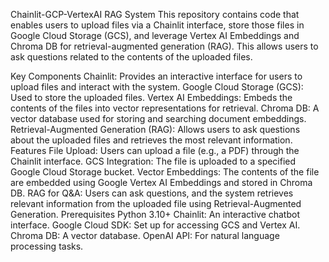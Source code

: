 Chainlit-GCP-VertexAI RAG System
This repository contains code that enables users to upload files via a Chainlit interface, store those files in Google Cloud Storage (GCS), and leverage Vertex AI Embeddings and Chroma DB for retrieval-augmented generation (RAG). This allows users to ask questions related to the contents of the uploaded files.

Key Components
Chainlit: Provides an interactive interface for users to upload files and interact with the system.
Google Cloud Storage (GCS): Used to store the uploaded files.
Vertex AI Embeddings: Embeds the contents of the files into vector representations for retrieval.
Chroma DB: A vector database used for storing and searching document embeddings.
Retrieval-Augmented Generation (RAG): Allows users to ask questions about the uploaded files and retrieves the most relevant information.
Features
File Upload: Users can upload a file (e.g., a PDF) through the Chainlit interface.
GCS Integration: The file is uploaded to a specified Google Cloud Storage bucket.
Vector Embeddings: The contents of the file are embedded using Google Vertex AI Embeddings and stored in Chroma DB.
RAG for Q&A: Users can ask questions, and the system retrieves relevant information from the uploaded file using Retrieval-Augmented Generation.
Prerequisites
Python 3.10+
Chainlit: An interactive chatbot interface.
Google Cloud SDK: Set up for accessing GCS and Vertex AI.
Chroma DB: A vector database.
OpenAI API: For natural language processing tasks.
